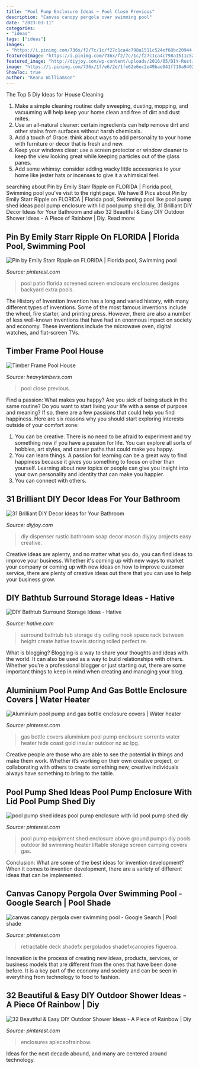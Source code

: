 ```yaml
---
title: "Pool Pump Enclosure Ideas ~ Pool Close Previous"
description: "Canvas canopy pergola over swimming pool"
date: "2023-03-11"
categories:
- "ideas"
tags: ["ideas"]
images:
- "https://i.pinimg.com/736x/f2/7c/1c/f27c1ca4c798a1511c524ef68bc20944.jpg"
featuredImage: "https://i.pinimg.com/736x/f2/7c/1c/f27c1ca4c798a1511c524ef68bc20944.jpg"
featured_image: "http://diyjoy.com/wp-content/uploads/2016/05/DIY-Rustic-Soap-Dispenser.jpg"
image: "https://i.pinimg.com/736x/1f/e6/2e/1fe62e6ec2e49bae041f718a9402f5d2.jpg"
ShowToc: true
author: "Keanu Williamson"
---
```



The Top 5 Diy Ideas for House Cleaning
1. Make a simple cleaning routine: daily sweeping, dusting, mopping, and vacuuming will help keep your home clean and free of dirt and dust mites.
2. Use an all-natural cleaner: certain ingredients can help remove dirt and other stains from surfaces without harsh chemicals.
3. Add a touch of Grace: think about ways to add personality to your home with furniture or decor that is fresh and new.
4. Keep your windows clear: use a screen protector or window cleaner to keep the view looking great while keeping particles out of the glass panes.
5. Add some whimsy: consider adding wacky little accessories to your home like jester hats or incenses to give it a whimsical feel.

	

		
searching about Pin by Emily Starr Ripple on FLORIDA | Florida pool, Swimming pool you've visit to the right page. We have 8 Pics about Pin by Emily Starr Ripple on FLORIDA | Florida pool, Swimming pool like pool pump shed ideas pool pump enclosure with lid pool pump shed diy, 31 Brilliant DIY Decor Ideas for Your Bathroom and also 32 Beautiful &amp; Easy DIY Outdoor Shower Ideas - A Piece of Rainbow | Diy. Read more:
		
    
## Pin By Emily Starr Ripple On FLORIDA | Florida Pool, Swimming Pool

<img loading=lazy src="https://i.pinimg.com/736x/86/cc/dc/86ccdc31eeab30ab91a7843f19c0f3cd.jpg" onerror="this.onerror=null;this.src='https://tse1.mm.bing.net/th?id=OIP.qIGI8MtFaiCA_yet5HZBvAHaEH&amp;pid=15.1';" alt="Pin by Emily Starr Ripple on FLORIDA | Florida pool, Swimming pool">

_Source: pinterest.com_

>pool patio florida screened screen enclosure enclosures designs backyard extra pools. 

	

The History of Invention
Invention has a long and varied history, with many different types of inventions. Some of the most famous inventions include the wheel, fire starter, and printing press. However, there are also a number of less well-known inventions that have had an enormous impact on society and economy. These inventions include the microwave oven, digital watches, and flat-screen TVs.

    
## Timber Frame Pool House

<img loading=lazy src="https://heavytimbers.com/assets/images/0m7a0752f-2000x3000-800x1200.jpg" onerror="this.onerror=null;this.src='https://tse2.mm.bing.net/th?id=OIP.mRUz3nolXGJARJ4uvQqIeQHaLH&amp;pid=15.1';" alt="Timber Frame Pool House">

_Source: heavytimbers.com_

>pool close previous. 

	

Find a passion: What makes you happy?
Are you sick of being stuck in the same routine? Do you want to start living your life with a sense of purpose and meaning? If so, there are a few passions that could help you find happiness. Here are six reasons why you should start exploring interests outside of your comfort zone: 
1. You can be creative. There is no need to be afraid to experiment and try something new if you have a passion for life. You can explore all sorts of hobbies, art styles, and career paths that could make you happy. 
2. You can learn things. A passion for learning can be a great way to find happiness because it gives you something to focus on other than yourself. Learning about new topics or people can give you insight into your own personality and identity that can make you happier. 
3. You can connect with others.

    
## 31 Brilliant DIY Decor Ideas For Your Bathroom

<img loading=lazy src="http://diyjoy.com/wp-content/uploads/2016/05/DIY-Rustic-Soap-Dispenser.jpg" onerror="this.onerror=null;this.src='https://tse1.mm.bing.net/th?id=OIP.XdYAZ7qtJK5CwYdS7E7gzgHaLH&amp;pid=15.1';" alt="31 Brilliant DIY Decor Ideas for Your Bathroom">

_Source: diyjoy.com_

>diy dispenser rustic bathroom soap decor mason diyjoy projects easy creative. 

	

Creative ideas are aplenty, and no matter what you do, you can find ideas to improve your business. Whether it's coming up with new ways to market your company or coming up with new ideas on how to improve customer service, there are plenty of creative ideas out there that you can use to help your business grow.

    
## DIY Bathtub Surround Storage Ideas - Hative

<img loading=lazy src="https://hative.com/wp-content/uploads/2015/03/bathtub-storage-ideas/1-bathtub-surround-storage-ideas.jpg" onerror="this.onerror=null;this.src='https://tse2.mm.bing.net/th?id=OIP.YFlWIC3WiTdL0eOw_JcfWgHaLH&amp;pid=15.1';" alt="DIY Bathtub Surround Storage Ideas - Hative">

_Source: hative.com_

>surround bathtub tub storage diy ceiling nook space rack between height create hative towels storing rolled perfect re. 

	

What is blogging?
Blogging is a way to share your thoughts and ideas with the world. It can also be used as a way to build relationships with others. Whether you’re a professional blogger or just starting out, there are some important things to keep in mind when creating and managing your blog.

    
## Aluminium Pool Pump And Gas Bottle Enclosure Covers | Water Heater

<img loading=lazy src="https://i.pinimg.com/736x/b3/43/82/b343820335341b957a38602076d823f5.jpg" onerror="this.onerror=null;this.src='https://tse2.mm.bing.net/th?id=OIP.QO8_5dW4tKms9B54wr-v9QHaJ4&amp;pid=15.1';" alt="Aluminium pool pump and gas bottle enclosure covers | Water heater">

_Source: pinterest.com_

>gas bottle covers aluminium pool pump enclosure sorrento water heater hide coast gold insular outdoor nz ac lpg. 

	

Creative people are those who are able to see the potential in things and make them work. Whether it’s working on their own creative project, or collaborating with others to create something new, creative individuals always have something to bring to the table.

    
## Pool Pump Shed Ideas Pool Pump Enclosure With Lid Pool Pump Shed Diy

<img loading=lazy src="https://i.pinimg.com/736x/f2/7c/1c/f27c1ca4c798a1511c524ef68bc20944.jpg" onerror="this.onerror=null;this.src='https://tse3.mm.bing.net/th?id=OIP.Wq13fyZJqy3p6tRfPAMhUQHaJ4&amp;pid=15.1';" alt="pool pump shed ideas pool pump enclosure with lid pool pump shed diy">

_Source: pinterest.com_

>pool pump equipment shed enclosure above ground pumps diy pools outdoor lid swimming heater liftable storage screen camping covers gas. 

	

Conclusion: What are some of the best ideas for invention development?
When it comes to invention development, there are a variety of different ideas that can be implemented.

    
## Canvas Canopy Pergola Over Swimming Pool - Google Search | Pool Shade

<img loading=lazy src="https://i.pinimg.com/736x/1f/e6/2e/1fe62e6ec2e49bae041f718a9402f5d2.jpg" onerror="this.onerror=null;this.src='https://tse3.mm.bing.net/th?id=OIP.sUGLH1ivj1HAr0Gnbj4aQwHaE7&amp;pid=15.1';" alt="canvas canopy pergola over swimming pool - Google Search | Pool shade">

_Source: pinterest.com_

>retractable deck shadefx pergolados shadefxcanopies figueroa. 

	

Innovation is the process of creating new ideas, products, services, or business models that are different from the ones that have been done before. It is a key part of the economy and society and can be seen in everything from technology to food to fashion.

    
## 32 Beautiful &amp; Easy DIY Outdoor Shower Ideas - A Piece Of Rainbow | Diy

<img loading=lazy src="https://i.pinimg.com/736x/3f/8c/5b/3f8c5b77a531a04f2ed01d551b8316d1.jpg" onerror="this.onerror=null;this.src='https://tse1.mm.bing.net/th?id=OIP.N5qq0_Uk9wz19w0gW54V4gHaN4&amp;pid=15.1';" alt="32 Beautiful &amp; Easy DIY Outdoor Shower Ideas - A Piece of Rainbow | Diy">

_Source: pinterest.com_

>enclosures apieceofrainbow. 

	

Ideas for the next decade abound, and many are centered around technology.


